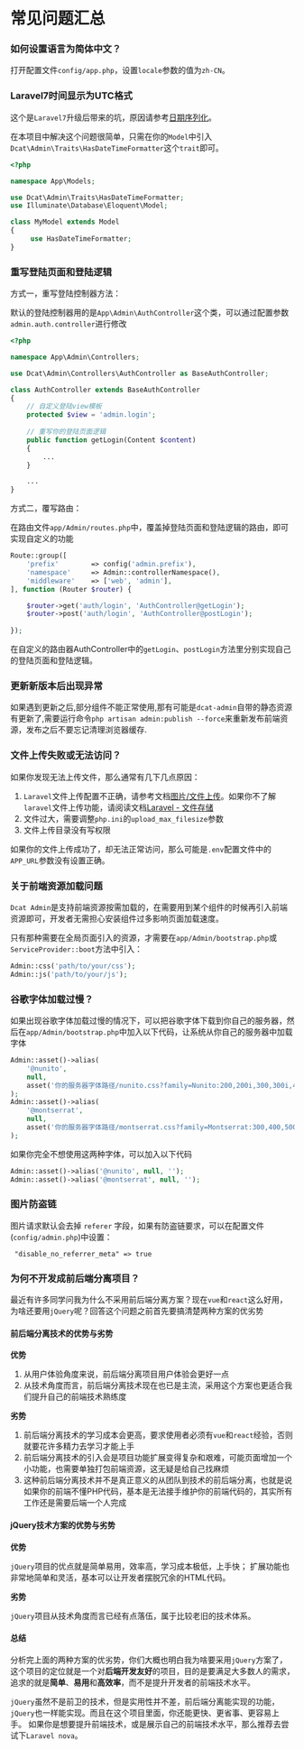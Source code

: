 # 常见问题汇总

### 如何设置语言为简体中文？

打开配置文件`config/app.php`，设置`locale`参数的值为`zh-CN`。

### Laravel7时间显示为UTC格式

这个是`Laravel7`升级后带来的坑，原因请参考[日期序列化](https://learnku.com/docs/laravel/7.x/upgrade/7445#date-serialization)。

在本项目中解决这个问题很简单，只需在你的`Model`中引入`Dcat\Admin\Traits\HasDateTimeFormatter`这个`trait`即可。

```php
<?php

namespace App\Models;

use Dcat\Admin\Traits\HasDateTimeFormatter;
use Illuminate\Database\Eloquent\Model;

class MyModel extends Model
{
     use HasDateTimeFormatter;
}
```

### 重写登陆页面和登陆逻辑

方式一，重写登陆控制器方法：

默认的登陆控制器用的是`App\Admin\AuthController`这个类，可以通过配置参数`admin.auth.controller`进行修改

```php
<?php

namespace App\Admin\Controllers;

use Dcat\Admin\Controllers\AuthController as BaseAuthController;

class AuthController extends BaseAuthController
{
    // 自定义登陆view模板
    protected $view = 'admin.login';
	
	// 重写你的登陆页面逻辑
	public function getLogin(Content $content)
    {
        ...
    }

    ...
}

```


方式二，覆写路由：

在路由文件`app/Admin/routes.php`中，覆盖掉登陆页面和登陆逻辑的路由，即可实现自定义的功能

```php
Route::group([
    'prefix'        => config('admin.prefix'),
    'namespace'     => Admin::controllerNamespace(),
    'middleware'    => ['web', 'admin'],
], function (Router $router) {

    $router->get('auth/login', 'AuthController@getLogin');
    $router->post('auth/login', 'AuthController@postLogin');
    
});
```

在自定义的路由器AuthController中的`getLogin`、`postLogin`方法里分别实现自己的登陆页面和登陆逻辑。


### 更新新版本后出现异常

如果遇到更新之后,部分组件不能正常使用,那有可能是`dcat-admin`自带的静态资源有更新了,需要运行命令`php artisan admin:publish --force`来重新发布前端资源，发布之后不要忘记清理浏览器缓存.

### 文件上传失败或无法访问？

如果你发现无法上传文件，那么通常有几下几点原因：

1. `Laravel`文件上传配置不正确，请参考文档[图片/文件上传](https://learnku.com/docs/dcat-admin/1.x/picture-file-upload/8106)。如果你不了解`laravel`文件上传功能，请阅读文档[Laravel - 文件存储](https://learnku.com/docs/laravel/7.x/filesystem/7485)
2. 文件过大，需要调整`php.ini`的`upload_max_filesize`参数
3. 文件上传目录没有写权限

如果你的文件上传成功了，却无法正常访问，那么可能是`.env`配置文件中的`APP_URL`参数没有设置正确。

### 关于前端资源加载问题

`Dcat Admin`是支持前端资源按需加载的，在需要用到某个组件的时候再引入前端资源即可，开发者无需担心安装组件过多影响页面加载速度。

只有那种需要在全局页面引入的资源，才需要在`app/Admin/bootstrap.php`或`ServiceProvider::boot`方法中引入：

```php
Admin::css('path/to/your/css');
Admin::js('path/to/your/js');
```

### 谷歌字体加载过慢？

如果出现谷歌字体加载过慢的情况下，可以把谷歌字体下载到你自己的服务器，然后在`app/Admin/bootstrap.php`中加入以下代码，让系统从你自己的服务器中加载字体

```php
Admin::asset()->alias(
	'@nunito', 
	null, 
	asset('你的服务器字体路径/nunito.css?family=Nunito:200,200i,300,300i,400,400i,600,600i,800,800i,900,900i')
);
Admin::asset()->alias(
	'@montserrat', 
	null, 
	asset('你的服务器字体路径/montserrat.css?family=Montserrat:300,400,500,600')
);
```


如果你完全不想使用这两种字体，可以加入以下代码
```php
Admin::asset()->alias('@nunito', null, '');
Admin::asset()->alias('@montserrat', null, '');
```



### 图片防盗链
图片请求默认会去掉 `referer` 字段，如果有防盗链要求，可以在配置文件(`config/admin.php`)中设置：

```
 "disable_no_referrer_meta" => true
```

### 为何不开发成前后端分离项目？

最近有许多同学问我为什么不采用前后端分离方案？现在`vue`和`react`这么好用，为啥还要用`jQuery`呢？回答这个问题之前首先要搞清楚两种方案的优劣势

#### 前后端分离技术的优势与劣势
**优势**
1. 从用户体验角度来说，前后端分离项目用户体验会更好一点
2. 从技术角度而言，前后端分离技术现在也已是主流，采用这个方案也更适合我们提升自己的前端技术熟练度

**劣势**
1. 前后端分离技术的学习成本会更高，要求使用者必须有`vue`和`react`经验，否则就要花许多精力去学习才能上手
2. 前后端分离技术的引入会是项目功能扩展变得复杂和艰难，可能页面增加一个小功能，也需要单独打包前端资源，这无疑是给自己找麻烦
3. 这种前后端分离技术并不是真正意义的从团队到技术的前后端分离，也就是说如果你的前端不懂PHP代码，基本是无法接手维护你的前端代码的，其实所有工作还是需要后端一个人完成

#### jQuery技术方案的优势与劣势

**优势**

`jQuery`项目的优点就是简单易用，效率高，学习成本极低，上手快；
扩展功能也非常地简单和灵活，基本可以让开发者摆脱冗余的HTML代码。

**劣势**

`jQuery`项目从技术角度而言已经有点落伍，属于比较老旧的技术体系。

#### 总结
分析完上面的两种方案的优劣势，你们大概也明白我为啥要采用`jQuery`方案了，这个项目的定位就是一个对**后端开发友好**的项目，目的是要满足大多数人的需求，追求的就是**简单**、**易用**和**高效率**，而不是提升开发者的前端技术水平。

`jQuery`虽然不是前卫的技术，但是实用性并不差，前后端分离能实现的功能，`jQuery`也一样能实现。而且在这个项目里面，你还能更快、更省事、更容易上手。
如果你是想要提升前端技术，或是展示自己的前端技术水平，那么推荐去尝试下`Laravel nova`。